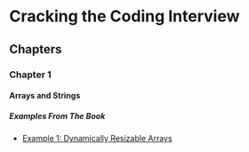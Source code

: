 # Cracking the Coding Interview

## Chapters

### Chapter 1

#### Arrays and Strings

##### Examples From The Book
+ [Example 1: Dynamically Resizable Arrays](https://github.com/adityadattamallick/cracking-the-coding-interview/blob/main/chapter-1-arrays-and-strings/example_1_dynamically_resizable_arrays.cpp)
